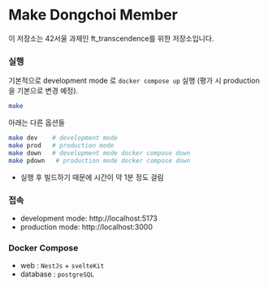 # Make Dongchoi Member

이 저장소는 42서울 과제인 ft_transcendence를 위한 저장소입니다.

### 실행

기본적으로 development mode 로 `docker compose up` 실행 (평가 시 production을 기본으로 변경 예정).

```bash
make
```

아래는 다른 옵션들

```bash
make dev    # development mode
make prod   # production mode
make down   # development mode docker compose down
make pdown   # production mode docker compose down
```

- 실행 후 빌드하기 때문에 시간이 약 1분 정도 걸림

### 접속

- development mode: http://localhost:5173
- production mode: http://localhost:3000

### Docker Compose

- web : `NestJs` + `svelteKit`
- database : `postgreSQL`
